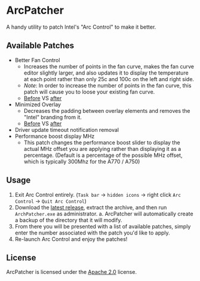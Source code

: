 # ArcPatcher
A handy utility to patch Intel's "Arc Control" to make it better.

## Available Patches
 - Better Fan Control
	 - Increases the number of points in the fan curve, makes the fan curve editor slightly larger, and also updates it to display the temperature at each point rather than only 25c and 100c on the left and right side.
     - *Note*: In order to increase the number of points in the fan curve, this patch will cause you to loose your existing fan curve.
	 - [Before](https://github.com/BelleNottelling/ArcPatcher/blob/main/Screenshots/originalFanControl.png) VS [after](https://github.com/BelleNottelling/ArcPatcher/blob/main/Screenshots/betterFanControl.png) 
- Minimized Overlay
	- Decreases the padding between overlay elements and removes the "Intel" branding from it.
	- [Before](https://github.com/BelleNottelling/ArcPatcher/blob/main/Screenshots/originalOverlay.png) VS [after](https://github.com/BelleNottelling/ArcPatcher/blob/main/Screenshots/minimalOverlay.png)
- Driver update timeout notification removal
- Performance boost display MHz
    - This patch changes the performance boost slider to display the actual MHz offset you are applying rather than displaying it as a percentage. (Default is a percentage of the possible MHz offset, which is typically 300Mhz for the A770 / A750)


## Usage
1. Exit Arc Control entirely. (`Task bar` -> `hidden icons` -> right click `Arc Control` -> `Quit Arc Control`)
2. Download the [latest release](https://github.com/BelleNottelling/ArcPatcher/releases), extract the archive, and then run `ArchPatcher.exe` as administrator.
	a. ArcPatcher will automatically create a backup of the directory that it will modify. 
3. From there you will be presented with a list of available patches, simply enter the number associated with the patch you'd like to apply.
4. Re-launch Arc Control and enjoy the patches!

## License
ArcPatcher is licensed under the [Apache 2.0](https://github.com/BelleNottelling/ArcPatcher/blob/main/LICENSE) license.
